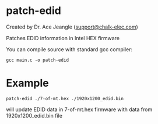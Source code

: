 patch-edid
==========

Created by Dr. Ace Jeangle (support@chalk-elec.com)

Patches EDID information in Intel HEX firmware 

You can compile source with standard gcc compiler: 
```
gcc main.c -o patch-edid
```
Example
==========
```
patch-edid ./7-of-mt.hex ./1920x1200_edid.bin
```
will update EDID data in 7-of-mt.hex firmware with data from 1920x1200_edid.bin file
